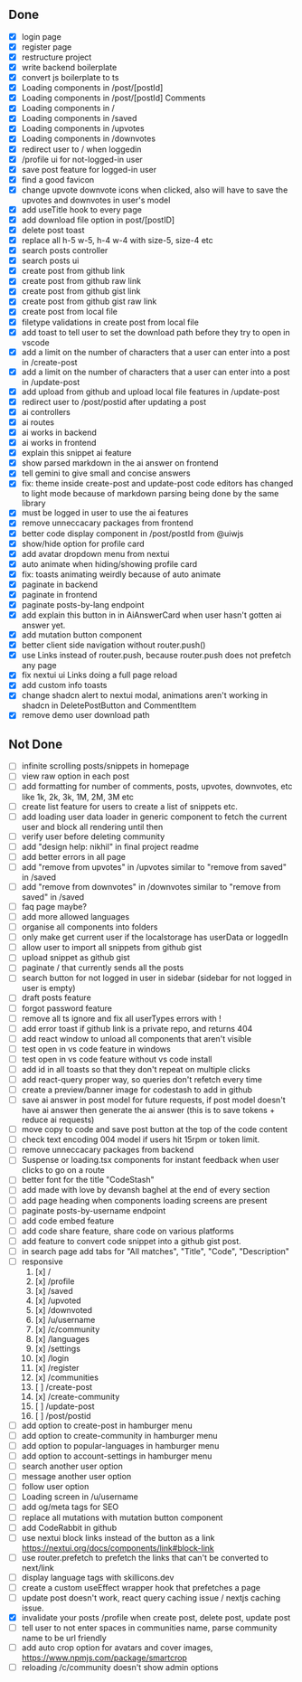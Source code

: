 ## Done

- [x] login page
- [x] register page
- [x] restructure project
- [x] write backend boilerplate
- [x] convert js boilerplate to ts
- [x] Loading components in /post/[postId]
- [x] Loading components in /post/[postId] Comments
- [x] Loading components in /
- [x] Loading components in /saved
- [x] Loading components in /upvotes
- [x] Loading components in /downvotes
- [x] redirect user to / when loggedin
- [x] /profile ui for not-logged-in user
- [x] save post feature for logged-in user
- [x] find a good favicon
- [x] change upvote downvote icons when clicked, also will have to save the upvotes and downvotes in user's model
- [x] add useTitle hook to every page
- [x] add download file option in post/[postID]
- [x] delete post toast
- [x] replace all h-5 w-5, h-4 w-4 with size-5, size-4 etc
- [x] search posts controller
- [x] search posts ui
- [x] create post from github link
- [x] create post from github raw link
- [x] create post from github gist link
- [x] create post from github gist raw link
- [x] create post from local file
- [x] filetype validations in create post from local file
- [x] add toast to tell user to set the download path before they try to open in vscode
- [x] add a limit on the number of characters that a user can enter into a post in /create-post
- [x] add a limit on the number of characters that a user can enter into a post in /update-post
- [x] add upload from github and upload local file features in /update-post
- [x] redirect user to /post/postid after updating a post
- [x] ai controllers
- [x] ai routes
- [x] ai works in backend
- [x] ai works in frontend
- [x] explain this snippet ai feature
- [x] show parsed markdown in the ai answer on frontend
- [x] tell gemini to give small and concise answers
- [x] fix: theme inside create-post and update-post code editors has changed to light mode because of markdown parsing being done by the same library
- [x] must be logged in user to use the ai features
- [x] remove unneccacary packages from frontend
- [x] better code display component in /post/postId from @uiwjs
- [x] show/hide option for profile card
- [x] add avatar dropdown menu from nextui
- [x] auto animate when hiding/showing profile card
- [x] fix: toasts animating weirdly because of auto animate
- [x] paginate in backend
- [x] paginate in frontend
- [x] paginate posts-by-lang endpoint
- [x] add explain this button in in AiAnswerCard when user hasn't gotten ai answer yet.
- [x] add mutation button component
- [x] better client side navigation without router.push()
- [x] use Links instead of router.push, because router.push does not prefetch any page
- [x] fix nextui ui Links doing a full page reload
- [x] add custom info toasts
- [x] change shadcn alert to nextui modal, animations aren't working in shadcn in DeletePostButton and CommentItem
- [x] remove demo user download path

## Not Done

- [ ] infinite scrolling posts/snippets in homepage
- [ ] view raw option in each post
- [ ] add formatting for number of comments, posts, upvotes, downvotes, etc like 1k, 2k, 3k, 1M, 2M, 3M etc
- [ ] create list feature for users to create a list of snippets etc.
- [ ] add loading user data loader in generic component to fetch the current user and block all rendering until then
- [ ] verify user before deleting community
- [ ] add "design help: nikhil" in final project readme
- [ ] add better errors in all page
- [ ] add "remove from upvotes" in /upvotes similar to "remove from saved" in /saved
- [ ] add "remove from downvotes" in /downvotes similar to "remove from saved" in /saved
- [ ] faq page maybe?
- [ ] add more allowed languages
- [ ] organise all components into folders
- [ ] only make get current user if the localstorage has userData or loggedIn
- [ ] allow user to import all snippets from github gist
- [ ] upload snippet as github gist
- [ ] paginate / that currently sends all the posts
- [ ] search button for not logged in user in sidebar (sidebar for not logged in user is empty)
- [ ] draft posts feature
- [ ] forgot password feature
- [ ] remove all ts ignore and fix all userTypes errors with !
- [ ] add error toast if github link is a private repo, and returns 404
- [ ] add react window to unload all components that aren't visible
- [ ] test open in vs code feature in windows
- [ ] test open in vs code feature without vs code install
- [ ] add id in all toasts so that they don't repeat on multiple clicks
- [ ] add react-query proper way, so queries don't refetch every time
- [ ] create a preview/banner image for codestash to add in github
- [ ] save ai answer in post model for future requests, if post model doesn't have ai answer then generate the ai answer (this is to save tokens + reduce ai requests)
- [ ] move copy to code and save post button at the top of the code content
- [ ] check text encoding 004 model if users hit 15rpm or token limit.
- [ ] remove unneccacary packages from backend
- [ ] Suspense or loading.tsx components for instant feedback when user clicks to go on a route
- [ ] better font for the title "CodeStash"
- [ ] add made with love by devansh baghel at the end of every section
- [ ] add page heading when components loading screens are present
- [ ] paginate posts-by-username endpoint
- [ ] add code embed feature
- [ ] add code share feature, share code on various platforms
- [ ] add feature to convert code snippet into a github gist post.
- [ ] in search page add tabs for "All matches", "Title", "Code", "Description"
- [ ] responsive
  1. [x] /
  2. [x] /profile
  3. [x] /saved
  4. [x] /upvoted
  5. [x] /downvoted
  6. [x] /u/username
  7. [x] /c/community
  8. [x] /languages
  9. [x] /settings
  10. [x] /login
  11. [x] /register
  12. [x] /communities
  13. [ ] /create-post
  14. [x] /create-community
  15. [ ] /update-post
  16. [ ] /post/postid
- [ ] add option to create-post in hamburger menu
- [ ] add option to create-community in hamburger menu
- [ ] add option to popular-languages in hamburger menu
- [ ] add option to account-settings in hamburger menu
- [ ] search another user option
- [ ] message another user option
- [ ] follow user option
- [ ] Loading screen in /u/username
- [ ] add og/meta tags for SEO
- [ ] replace all mutations with mutation button component
- [ ] add CodeRabbit in github
- [ ] use nextui block links instead of the button as a link https://nextui.org/docs/components/link#block-link
- [ ] use router.prefetch to prefetch the links that can't be converted to next/link
- [ ] display language tags with skillicons.dev
- [ ] create a custom useEffect wrapper hook that prefetches a page
- [ ] update post doesn't work, react query caching issue / nextjs caching issue.
- [x] invalidate your posts /profile when create post, delete post, update post
- [ ] tell user to not enter spaces in communities name, parse community name to be url friendly
- [ ] add auto crop option for avatars and cover images, https://www.npmjs.com/package/smartcrop
- [ ] reloading /c/community doesn't show admin options
